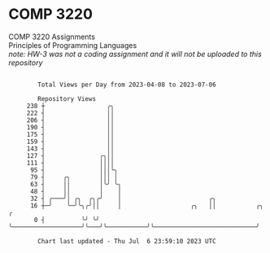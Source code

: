 # COMP 3220
COMP 3220 Assignments  
Principles of Programming Languages  
*note: HW-3 was not a coding assignment and it will not be uploaded to this repository*  

```

        Total Views per Day from 2023-04-08 to 2023-07-06

        Repository Views
     238 ┼                 ╭╮
     222 ┤                 ││
     206 ┤                 ││
     190 ┤                 ││
     175 ┤                 ││
     159 ┤                 ││
     143 ┤                 ││
     127 ┤               ╭╮││
     111 ┤               ││││
      95 ┤               │││╰╮
      79 ┤     ╭╮        │││ │
      63 ┤     ││        │╰╯ ╰╮
      48 ┤     ││        │    │
      32 ┤ ╭───╯│ ╭╮  ╭╮╭╯    │                        ╭╮
      16 ┼─╯    ╰─╯╰╮╭╯││     │                   ╭╮   ││           ╭╮                            ╭
       0 ┤          ╰╯ ╰╯     ╰───────────────────╯╰───╯╰───────────╯╰────────────────────────────╯

        Chart last updated - Thu Jul  6 23:59:10 2023 UTC
        
```
